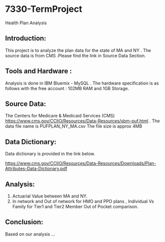 # 7330-TermProject
Health Plan Analysis

## Introduction:
This project is to analyze the plan data for the state of MA and NY . The source data is from CMS .Please find the link in Source Data Section.

## Tools and Hardware :
 Analysis is done in IBM Bluemix - MySQL . The hardware specification is as follows with the free account : 102MB RAM and 1GB Storage. 
 
## Source Data:
The Centers for Medicare & Medicaid Services (CMS)
https://www.cms.gov/CCIIO/Resources/Data-Resources/sbm-puf.html . The data file name is PUFPLAN_NY_MA.csv
The file size is approx 4MB

## Data Dictionary:
Data dictionary is provided in the link below. 

https://www.cms.gov/CCIIO/Resources/Data-Resources/Downloads/Plan-Attributes-Data-Dictionary.pdf 

## Analysis:
1. Actuarial Value between MA and NY.
2. In network and Out of network for HMO and PPO plans , Individual Vs Family for Tier1 and Tier2 Member Out of Pocket comparison.

## Conclusion:
Based on our analysis ...


